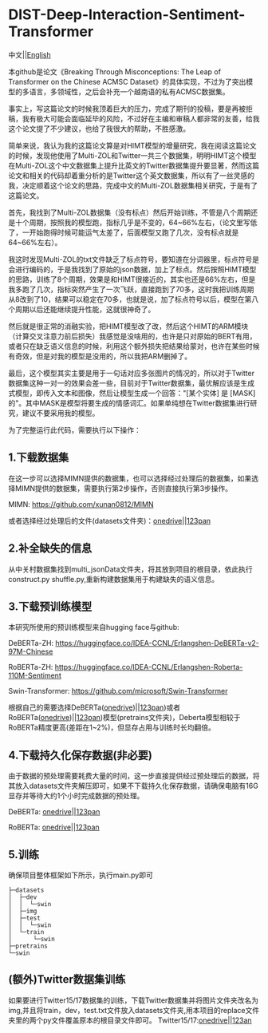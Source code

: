 # DIST-Deep-Interaction-Sentiment-Transformer


中文||[English](https://github.com/triangleXIV/DIST-Deep-Interaction-Sentiment-Transformer/blob/main/README.md)

本github是论文《Breaking Through Misconceptions: The Leap of Transformer on the Chinese ACMSC Dataset》的具体实现，不过为了突出模型的多语言，多领域性，之后会补充一个越南语的私有ACMSC数据集。

事实上，写这篇论文的时候我顶着巨大的压力，完成了期刊的投稿，要是再被拒稿，我有极大可能会面临延毕的风险，不过好在主编和审稿人都非常的友善，给我这个论文提了不少建议，也给了我很大的帮助，不胜感激。

简单来说，我认为我的这篇论文算是对HIMT模型的增量研究，我在阅读这篇论文的时候，发现他使用了Multi-ZOL和Twitter一共三个数据集，明明HIMT这个模型在Multi-ZOL这个中文数据集上提升比英文的Twitter数据集提升要显著，然而这篇论文和相关的代码却着重分析的是Twitter这个英文数据集，所以有了一丝灵感的我，决定顺着这个论文的思路，完成中文的Multi-ZOL数据集相关研究，于是有了这篇论文。

首先，我找到了Multi-ZOL数据集（没有标点）然后开始训练，不管是八个周期还是十个周期，按照我的模型跑，指标几乎是不变的，64~66%左右，（论文里写低了，一开始跑得时候可能运气太差了，后面模型又跑了几次，没有标点就是64~66%左右）。

我这时发现Multi-ZOL的txt文件缺乏了标点符号，要知道在分词器里，标点符号是会进行编码的，于是我找到了原始的json数据，加上了标点。然后按照HIMT模型的思路，训练了8个周期，效果是和HIMT很接近的，其实也还是66%左右，但是我多跑了几次，指标突然产生了一次飞跃，直接跑到了70多，这时我把训练周期从8改到了10，结果可以稳定在70多，也就是说，加了标点符号以后，模型在第八个周期以后还能继续提升性能，这就很神奇了。

然后就是很正常的消融实验，把HIMT模型改了改，然后这个HIMT的ARM模块（计算交叉注意力前后损失）我感觉是没啥用的，也许是只对原始的BERT有用，或者只在缺乏语义信息的时候，利用这个额外损失把结果给蒙对，也许在某些时候有奇效，但是对我的模型是没用的，所以我把ARM删掉了。

最后，这个模型其实主要是用于一句话对应多张图片的情况的，所以对于Twitter数据集这种一对一的效果会差一些，目前对于Twitter数据集，最优解应该是生成式模型，即传入文本和图像，然后让模型生成一个回答："[某个实体] 是 [MASK] 的"。其中MASK是模型将要生成的情感词汇。如果单纯想在Twitter数据集进行研究，建议不要采用我的模型。

为了完整运行此代码，需要执行以下操作：

## 1.下载数据集
在这一步可以选择MIMN提供的数据集，也可以选择经过处理后的数据集，如果选择MIMN提供的数据集，需要执行第2步操作，否则直接执行第3步操作。

MIMN: https://github.com/xunan0812/MIMN

或者选择经过处理后的文件(datasets文件夹)：[onedrive](https://1drv.ms/u/s!Akl56EV1csnmoxnRe49FfF3aBpfb?e=jhp7BC)||[123pan](https://www.123pan.com/s/f3giVv-F1l3H.html)

## 2.补全缺失的信息
从中关村数据集找到multi_jsonData文件夹，将其放到项目的根目录，依此执行construct.py shuffle.py,重新构建数据集用于构建缺失的语义信息。

## 3.下载预训练模型
本研究所使用的预训练模型来自hugging face与github:

DeBERTa-ZH: https://huggingface.co/IDEA-CCNL/Erlangshen-DeBERTa-v2-97M-Chinese

RoBERTa-ZH: https://huggingface.co/IDEA-CCNL/Erlangshen-Roberta-110M-Sentiment

Swin-Transformer: https://github.com/microsoft/Swin-Transformer

根据自己的需要选择DeBERTa([onedrive](https://1drv.ms/u/s!Akl56EV1csnmoxZ9oL-ZCEXMgxMA?e=YEA7Bo))||[123pan](https://www.123pan.com/s/f3giVv-B1l3H.html))或者RoBERTa([onedrive](https://1drv.ms/u/s!Akl56EV1csnmoxdO44_IGvg4Eg2F?e=O9K6ZY))||[123pan](https://www.123pan.com/s/f3giVv-J1l3H.html))模型(pretrains文件夹)，Deberta模型相较于RoBERTa精度更高(差距在1~2%)，但显存占用与训练时长均翻倍。

## 4.下载持久化保存数据(非必要)
由于数据的预处理需要耗费大量的时间，这一步直接提供经过预处理后的数据，将其放入datasets文件夹解压即可，如果不下载持久化保存数据，请确保电脑有16G显存并等待大约1个小时完成数据的预处理。

DeBERTa: [onedrive](https://1drv.ms/u/s!Akl56EV1csnmoxQQbvZzdAfy7GDP?e=eUWK3v)||[123pan](https://www.123pan.com/s/f3giVv-I1l3H.html)

RoBERTa: [onedrive](https://1drv.ms/u/s!Akl56EV1csnmoxMqYytx4Z9BKdGm?e=n4Zeeu)||[123pan](https://www.123pan.com/s/f3giVv-w1l3H.html)

## 5.训练
确保项目整体框架如下所示，执行main.py即可
```
├─datasets
│  ├─dev
│  │  └─swin
│  ├─img
│  ├─test
│  │  └─swin
│  └─train
│      └─swin
├─pretrains
└─swin
```

## (额外)Twitter数据集训练
如果要进行Twitter15/17数据集的训练，下载Twitter数据集并将图片文件夹改名为img,并且将train，dev，test.txt文件放入datasets文件夹,用本项目的replace文件夹里的两个py文件覆盖原本的根目录文件即可。
Twitter15/17:[onedrive](https://1drv.ms/u/s!Akl56EV1csnmoxghAlL0TnfUDZWd?e=cFmm5O)||[123an](https://www.123pan.com/s/f3giVv-w1l3H.html)

